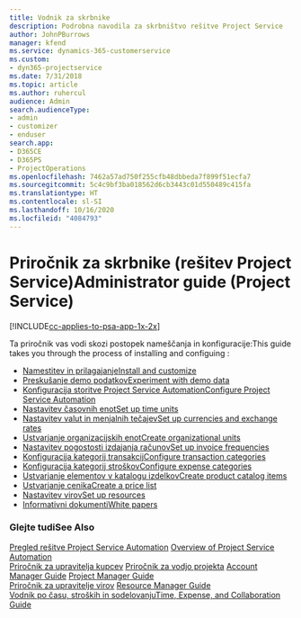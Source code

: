 ```yaml
---
title: Vodnik za skrbnike
description: Podrobna navodila za skrbništvo rešitve Project Service
author: JohnPBurrows
manager: kfend
ms.service: dynamics-365-customerservice
ms.custom:
- dyn365-projectservice
ms.date: 7/31/2018
ms.topic: article
ms.author: ruhercul
audience: Admin
search.audienceType:
- admin
- customizer
- enduser
search.app:
- D365CE
- D365PS
- ProjectOperations
ms.openlocfilehash: 7462a57ad750f255cfb48dbbeda7f899f51ecfa7
ms.sourcegitcommit: 5c4c9bf3ba018562d6cb3443c01d550489c415fa
ms.translationtype: HT
ms.contentlocale: sl-SI
ms.lasthandoff: 10/16/2020
ms.locfileid: "4084793"
---
```

# <a name="administrator-guide-project-service"></a><span data-ttu-id="6e3ab-103">Priročnik za skrbnike (rešitev Project Service)</span><span class="sxs-lookup"><span data-stu-id="6e3ab-103">Administrator guide (Project Service)</span></span>

[!INCLUDE[cc-applies-to-psa-app-1x-2x](../includes/cc-applies-to-psa-app-1x-2x.md)]

<span data-ttu-id="6e3ab-104">Ta priročnik vas vodi skozi postopek nameščanja in konfiguracije:</span><span class="sxs-lookup"><span data-stu-id="6e3ab-104">This guide takes you through the process of installing and configuing :</span></span>  
  
- [<span data-ttu-id="6e3ab-105">Namestitev in prilagajanje</span><span class="sxs-lookup"><span data-stu-id="6e3ab-105">Install and customize</span></span>](install-customize.md)
- [<span data-ttu-id="6e3ab-106">Preskušanje demo podatkov</span><span class="sxs-lookup"><span data-stu-id="6e3ab-106">Experiment with demo data</span></span>](use-demo-data.md)
- [<span data-ttu-id="6e3ab-107">Konfiguracija storitve Project Service Automation</span><span class="sxs-lookup"><span data-stu-id="6e3ab-107">Configure Project Service Automation</span></span>](configure.md)
- [<span data-ttu-id="6e3ab-108">Nastavitev časovnih enot</span><span class="sxs-lookup"><span data-stu-id="6e3ab-108">Set up time units</span></span>](set-up-time-units.md)
- [<span data-ttu-id="6e3ab-109">Nastavitev valut in menjalnih tečajev</span><span class="sxs-lookup"><span data-stu-id="6e3ab-109">Set up currencies and exchange rates</span></span>](set-up-currencies-exchange-rates.md)
- [<span data-ttu-id="6e3ab-110">Ustvarjanje organizacijskih enot</span><span class="sxs-lookup"><span data-stu-id="6e3ab-110">Create organizational units</span></span>](create-organizational-units.md)
- [<span data-ttu-id="6e3ab-111">Nastavitev pogostosti izdajanja računov</span><span class="sxs-lookup"><span data-stu-id="6e3ab-111">Set up invoice frequencies</span></span>](set-up-invoice-frequencies.md)
- [<span data-ttu-id="6e3ab-112">Konfiguracija kategorij transakcij</span><span class="sxs-lookup"><span data-stu-id="6e3ab-112">Configure transaction categories</span></span>](configure-transaction-categories.md)
- [<span data-ttu-id="6e3ab-113">Konfiguracija kategorij stroškov</span><span class="sxs-lookup"><span data-stu-id="6e3ab-113">Configure expense categories</span></span>](configure-expense-categories.md)
- [<span data-ttu-id="6e3ab-114">Ustvarjanje elementov v katalogu izdelkov</span><span class="sxs-lookup"><span data-stu-id="6e3ab-114">Create product catalog items</span></span>](create-product-catalog-items.md)
- [<span data-ttu-id="6e3ab-115">Ustvarjanje cenika</span><span class="sxs-lookup"><span data-stu-id="6e3ab-115">Create a price list</span></span>](create-price-list.md)
- [<span data-ttu-id="6e3ab-116">Nastavitev virov</span><span class="sxs-lookup"><span data-stu-id="6e3ab-116">Set up resources</span></span>](set-up-resources.md)
- [<span data-ttu-id="6e3ab-117">Informativni dokumenti</span><span class="sxs-lookup"><span data-stu-id="6e3ab-117">White papers</span></span>](white-papers.md)
  
### <a name="see-also"></a><span data-ttu-id="6e3ab-118">Glejte tudi</span><span class="sxs-lookup"><span data-stu-id="6e3ab-118">See Also</span></span>  
 <span data-ttu-id="6e3ab-119">[Pregled rešitve Project Service Automation](../psa/overview.md)  </span><span class="sxs-lookup"><span data-stu-id="6e3ab-119">[Overview of Project Service Automation](../psa/overview.md)  </span></span>  
 <span data-ttu-id="6e3ab-120">[Priročnik za upravitelja kupcev](../psa/account-manager-guide.md) [Priročnik za vodjo projekta](../psa/project-manager-guide.md) </span><span class="sxs-lookup"><span data-stu-id="6e3ab-120">[Account Manager Guide](../psa/account-manager-guide.md) [Project Manager Guide](../psa/project-manager-guide.md) </span></span>  
 <span data-ttu-id="6e3ab-121">[Priročnik za upravitelje virov](../psa/resource-manager-guide.md) </span><span class="sxs-lookup"><span data-stu-id="6e3ab-121">[Resource Manager Guide](../psa/resource-manager-guide.md) </span></span>  
 [<span data-ttu-id="6e3ab-122">Vodnik po času, stroških in sodelovanju</span><span class="sxs-lookup"><span data-stu-id="6e3ab-122">Time, Expense, and Collaboration Guide</span></span>](../psa/time-expense-collaboration-guide.md)
